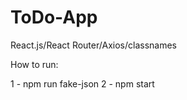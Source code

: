 # ToDo-App
React.js/React Router/Axios/classnames

How to run: 

1 - npm run fake-json 
2 - npm start
